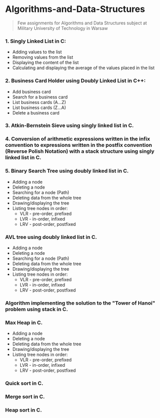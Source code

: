 # Algorithms-and-Data-Structures
> Few assignments for Algorithms and Data Structures subject at Military University of Technology in Warsaw

### 1. Singly Linked List in C:
- Adding values to the list
- Removing values from the list
- Displaying the content of the list
- Calculating and displaying the average of the values placed in the list

### 2. Business Card Holder using Doubly Linked List in C++:
- Add business card
- Search for a business card
- List business cards (A...Z)
- List business cards (Z...A)
- Delete a business card

### 3. Atkin-Bernstein Sieve using singly linked list in C.

### 4. Conversion of arithmetic expressions written in the infix convention to expressions written in the postfix convention (Reverse Polish Notation) with a stack structure using singly linked list in C.

### 5.  Binary Search Tree using doubly linked list in C.
- Adding a node
- Deleting a node
- Searching for a node (Path)
- Deleting data from the whole tree
- Drawing/displaying the tree
- Listing tree nodes in order:
  - VLR - pre-order, prefixed
  - LVR - in-order, infixed
  - LRV - post-order, postfixed

### AVL tree using doubly linked list in C.
- Adding a node
- Deleting a node
- Searching for a node (Path)
- Deleting data from the whole tree
- Drawing/displaying the tree
- Listing tree nodes in order:
  - VLR - pre-order, prefixed
  - LVR - in-order, infixed
  - LRV - post-order, postfixed

### Algorithm implementing the solution to the "Tower of Hanoi" problem using stack in C.

###  Max Heap in C.
- Adding a node
- Deleting a node
- Deleting data from the whole tree
- Drawing/displaying the tree
- Listing tree nodes in order:
  - VLR - pre-order, prefixed
  - LVR - in-order, infixed
  - LRV - post-order, postfixed

### Quick sort in C.

### Merge sort in C.

### Heap sort in C.
